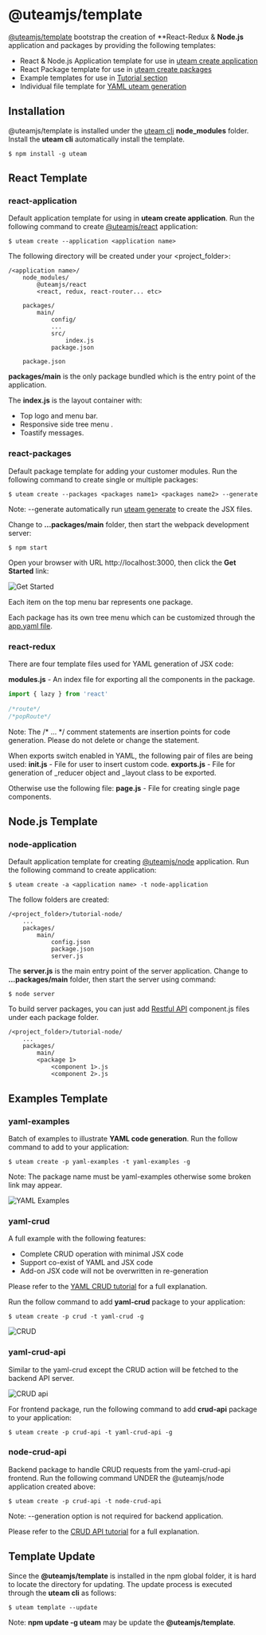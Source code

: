 # @uteamjs/template
[@uteamjs/template](https://u.team/document/template) bootstrap the creation of **React-Redux & __Node.js__ application and packages by providing the following templates:
- React & Node.js Application template for use in [uteam create application](https://u.team/document/cli#create)
- React Package template for use in [uteam create packages](https://u.team/document/cli#create)
- Example templates for use in [Tutorial section](https://u.team/document/tutorial/helloworld)
- Individual file template for [YAML uteam generation](https://u.team/document/cli#generate)

## Installation
@uteamjs/template is installed under the [uteam cli](https://u.team/document/cli) __node_modules__ folder.  Install the __uteam cli__ automatically install the template.
```
$ npm install -g uteam
```

## React Template
### react-application
Default application template for using in __uteam create application__. Run the following command to create [@uteamjs/react](https://u.team/document/uteam-react/overview) application:
```
$ uteam create --application <application name>
```
The following directory will be created under your <project_folder>:
```
/<application name>/
    node_modules/
        @uteamjs/react  
        <react, redux, react-router... etc>

    packages/
        main/
            config/
            ...
            src/
                index.js
            package.json

    package.json
```
__packages/main__ is the only package bundled which is the entry point of the application.   

The __index.js__ is the layout container with:
- Top logo and menu bar.
- Responsive side tree menu .
- Toastify messages.
### react-packages
Default package template for adding your customer modules.  Run the following command to create single or multiple packages:
```
$ uteam create --packages <packages name1> <packages name2> --generate
```
Note: --generate automatically run [uteam generate](https://u.team/document/cli#generate) to create the JSX files.

Change to __...packages/main__ folder, then start the webpack development server:
```
$ npm start
```
Open your browser with URL http://localhost:3000, then click the __Get Started__ link:

![Get Started](https://u.team/assets/img/kix.sznz2xcqhgjb.png)

Each item on the top menu bar represents one package.  

Each package has its own tree menu which can be customized through the [app.yaml file](https://u.team/document/yaml/appyaml). 
### react-redux
There are four template files used for YAML generation of JSX code:

__modules.js__ - An index file for exporting all the components in the package.
```jsx
import { lazy } from 'react'
 
/*route*/
/*popRoute*/
```
Note: The /* … */ comment statements are insertion points for code generation. Please do not delete or change the statement.

When exports switch enabled in YAML, the following pair of files are being used:
__init.js__ - File for user to insert custom code.
__exports.js__ - File for generation of _reducer object and _layout class to be exported.

Otherwise use the following file:
__page.js__ - File for creating single page components.

## Node.js Template
### node-application
Default application template for creating [@uteamjs/node](https://u.team/document/uteam-node/overview) application.  Run the following command to create application:
```
$ uteam create -a <application name> -t node-application
```
The follow folders are created:
```
/<project_folder>/tutorial-node/
    ...
    packages/
        main/
            config.json
            package.json
            server.js
```
The __server.js__ is the main entry point of the server application.   Change to __...packages/main__ folder, then start the server using command:
```
$ node server
```
To build server packages, you can just add [Restful API](https://u.team/document/uteam-node/api) component.js files under each package folder.
```
/<project_folder>/tutorial-node/
    ...
    packages/
        main/
        <package 1>
            <component 1>.js
            <component 2>.js
```

## Examples Template
### yaml-examples
Batch of examples to illustrate __YAML code generation__. Run the follow command to add to your application:
```
$ uteam create -p yaml-examples -t yaml-examples -g
```
Note: The package name must be yaml-examples otherwise some broken link may appear.

![YAML Examples](https://u.team/assets/img/kix.k452tyxghxfs.png)

### yaml-crud 
A full example with the following features:
- Complete CRUD operation with minimal JSX code
- Support co-exist of YAML and JSX code
- Add-on JSX code will not be overwritten in re-generation

Please refer to the [YAML CRUD tutorial](https://u.team/document/tutorial/crud) for a full explanation.

Run the follow command to add **yaml-crud** package to your application:
```
$ uteam create -p crud -t yaml-crud -g
```
![CRUD](https://u.team/assets/img/kix.tbr16n77h14y.png)
### yaml-crud-api
Similar to the yaml-crud except the CRUD action will be fetched to the backend API server. 

![CRUD api](https://u.team/assets/img/kix.z7pqrddqn169.png)

For frontend package, run the following command to add **crud-api** package to your application:
```
$ uteam create -p crud-api -t yaml-crud-api -g
```
### node-crud-api
Backend package to handle CRUD requests from the yaml-crud-api frontend. Run the following command UNDER the @uteamjs/node application created above:
```
$ uteam create -p crud-api -t node-crud-api
```
Note: --generation option is not required for backend application.

Please refer to the [CRUD API tutorial](https://u.team/document/tutorial/crudapi) for a full explanation.

## Template Update
Since the **@uteamjs/template** is installed in the npm global folder, it is hard to locate the directory for updating.  The update process is executed through the **uteam cli** as follows:
```
$ uteam template --update
```
Note: **npm update -g uteam** may be update the **@uteamjs/template**.